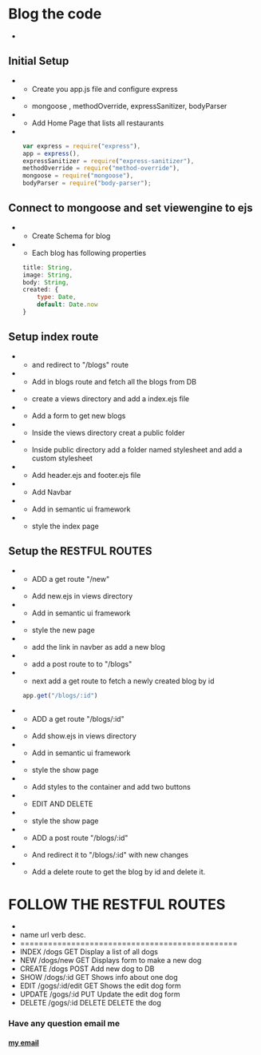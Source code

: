 # Blog the code
+
## Initial Setup
+ * Create you app.js file and configure express
+ * mongoose , methodOverride, expressSanitizer, bodyParser
+ * Add Home Page that lists all restaurants
+
```javascript
    var express = require("express"),
    app = express(),
    expressSanitizer = require("express-sanitizer"),
    methodOverride = require("method-override"),
    mongoose = require("mongoose"),
    bodyParser = require("body-parser");
```
## Connect to mongoose and set viewengine to ejs 
+ * Create Schema for blog
+ * Each blog has following properties
```javascript
    title: String,
    image: String,
    body: String,
    created: {
        type: Date,
        default: Date.now
    }
```
## Setup index route 
+ * and redirect to "/blogs" route
+ * Add in blogs route and fetch all the blogs from DB
+ * create a views directory and add a index.ejs file
+ * Add a form to get new blogs 
+ * Inside the views directory creat a public folder 
+ * Inside public directory add a folder named stylesheet and add a custom stylesheet 
+ * Add header.ejs and footer.ejs file 
+ * Add Navbar
+ * Add in semantic ui framework
+ * style the index page 

## Setup the RESTFUL ROUTES
+ * ADD a get route "/new"
+ * Add new.ejs in views directory
+ * Add in semantic ui framework
+ * style the new page 
+ * add the link in navber as add a new blog
+ * add a post route to to "/blogs"
+ * next add a get route to fetch a newly created blog by id
```javascript
    app.get("/blogs/:id")
```
+ * ADD a get route "/blogs/:id"
+ * Add show.ejs in views directory
+ * Add in semantic ui framework
+ * style the show page 
+ * Add styles  to the container and add two buttons
+ * EDIT AND DELETE
+ * style the show page 


+ * ADD a post route "/blogs/:id"
+ * And redirect it to "/blogs/:id" with new changes 
+ * Add a delete route to get the blog by id and delete it.

# FOLLOW THE RESTFUL ROUTES
+
+ name      url          verb    desc.
+ ===============================================
+ INDEX   /dogs          GET      Display a list of all dogs
+ NEW     /dogs/new      GET      Displays form to make a new dog
+ CREATE  /dogs          POST     Add new dog to DB
+ SHOW    /dogs/:id      GET      Shows info about one dog
+ EDIT    /gogs/:id/edit GET      Shows the edit dog form    
+ UPDATE  /gogs/:id      PUT      Update the edit  dog form    
+ DELETE  /gogs/:id      DELETE   DELETE the dog   

### Have any question email me 
#### [my email](debasisnath85@gmail.com)

